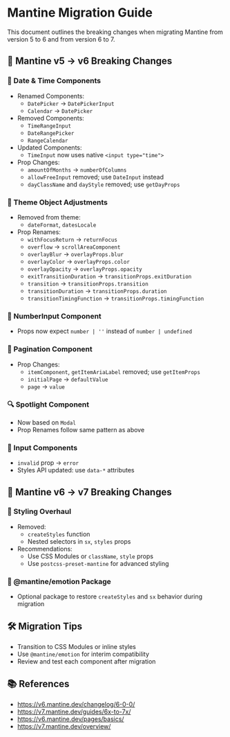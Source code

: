 # Mantine Migration Guide

This document outlines the breaking changes when migrating Mantine from version 5 to 6 and from version 6 to 7.

## 🧨 Mantine v5 → v6 Breaking Changes

### 📅 Date & Time Components

- Renamed Components:
  - `DatePicker` → `DatePickerInput`
  - `Calendar` → `DatePicker`
- Removed Components:
  - `TimeRangeInput`
  - `DateRangePicker`
  - `RangeCalendar`
- Updated Components:
  - `TimeInput` now uses native `<input type="time">`
- Prop Changes:
  - `amountOfMonths` → `numberOfColumns`
  - `allowFreeInput` removed; use `DateInput` instead
  - `dayClassName` and `dayStyle` removed; use `getDayProps`

### 🎨 Theme Object Adjustments

- Removed from theme:
  - `dateFormat`, `datesLocale`
- Prop Renames:
  - `withFocusReturn` → `returnFocus`
  - `overflow` → `scrollAreaComponent`
  - `overlayBlur` → `overlayProps.blur`
  - `overlayColor` → `overlayProps.color`
  - `overlayOpacity` → `overlayProps.opacity`
  - `exitTransitionDuration` → `transitionProps.exitDuration`
  - `transition` → `transitionProps.transition`
  - `transitionDuration` → `transitionProps.duration`
  - `transitionTimingFunction` → `transitionProps.timingFunction`

### 🧮 NumberInput Component

- Props now expect `number | ''` instead of `number | undefined`

### 🔢 Pagination Component

- Prop Changes:
  - `itemComponent`, `getItemAriaLabel` removed; use `getItemProps`
  - `initialPage` → `defaultValue`
  - `page` → `value`

### 🔍 Spotlight Component

- Now based on `Modal`
- Prop Renames follow same pattern as above

### 🧪 Input Components

- `invalid` prop → `error`
- Styles API updated: use `data-*` attributes

## 🚨 Mantine v6 → v7 Breaking Changes

### 🎨 Styling Overhaul

- Removed:
  - `createStyles` function
  - Nested selectors in `sx`, `styles` props
- Recommendations:
  - Use CSS Modules or `className`, `style` props
  - Use `postcss-preset-mantine` for advanced styling

### 🧩 @mantine/emotion Package

- Optional package to restore `createStyles` and `sx` behavior during migration

## 🛠 Migration Tips

- Transition to CSS Modules or inline styles
- Use `@mantine/emotion` for interim compatibility
- Review and test each component after migration

## 📚 References

- https://v6.mantine.dev/changelog/6-0-0/
- https://v7.mantine.dev/guides/6x-to-7x/
- https://v6.mantine.dev/pages/basics/
- https://v7.mantine.dev/overview/
